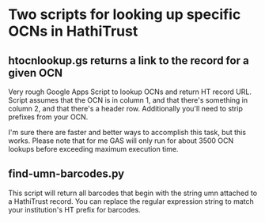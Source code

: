 # Two scripts for looking up specific OCNs in HathiTrust
## htocnlookup.gs returns a link to the record for a given OCN
 Very rough Google Apps Script to lookup OCNs and return HT record URL. Script assumes that the OCN is in column 1, and that there's something in column 2, and that there's a header row. Additionally you'll need to strip prefixes from your OCN.

 I'm sure there are faster and better ways to accomplish this task, but this works. Please note that for me GAS will only run for about 3500 OCN lookups before exceeding maximum execution time.

## find-umn-barcodes.py
This script will return all barcodes that begin with the string umn attached to a HathiTrust record. You can replace the regular expression string to match your institution's HT prefix for barcodes. 
